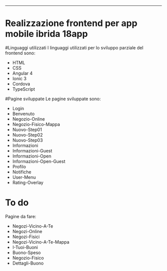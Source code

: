 ﻿----------
# Realizzazione frontend per app mobile ibrida 18app

#Linguaggi utilizzati
I linguaggi utilizzati per lo sviluppo parziale del frontend sono:

 - HTML
 - CSS
 - Angular 4
 - Ionic 3
 - Cordova
 - TypeScript
 
#Pagine sviluppate
 Le pagine sviluppate sono:
 
 - Login
 - Benvenuto
 - Negozio-Online
 - Negozio-Fisico-Mappa
 - Nuovo-Step01
 - Nuovo-Step02
 - Nuovo-Step03
 - Informazioni
 - Informazioni-Guest
 - Informazioni-Open
 - Informazioni-Open-Guest
 - Profilo
 - Notifiche
 - User-Menu
 - Rating-Overlay

# To do
Pagine da fare:

 - Negozi-Vicino-A-Te
 - Negozi-Online
 - Negozi-Fisici
 - Negozi-Vicino-A-Te-Mappa
 - I-Tuoi-Buoni
 - Buono-Speso
 - Negozio-Fisico
 - Dettagli-Buono
